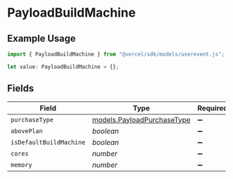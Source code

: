 # PayloadBuildMachine

## Example Usage

```typescript
import { PayloadBuildMachine } from "@vercel/sdk/models/userevent.js";

let value: PayloadBuildMachine = {};
```

## Fields

| Field                                                          | Type                                                           | Required                                                       | Description                                                    |
| -------------------------------------------------------------- | -------------------------------------------------------------- | -------------------------------------------------------------- | -------------------------------------------------------------- |
| `purchaseType`                                                 | [models.PayloadPurchaseType](../models/payloadpurchasetype.md) | :heavy_minus_sign:                                             | N/A                                                            |
| `abovePlan`                                                    | *boolean*                                                      | :heavy_minus_sign:                                             | N/A                                                            |
| `isDefaultBuildMachine`                                        | *boolean*                                                      | :heavy_minus_sign:                                             | N/A                                                            |
| `cores`                                                        | *number*                                                       | :heavy_minus_sign:                                             | N/A                                                            |
| `memory`                                                       | *number*                                                       | :heavy_minus_sign:                                             | N/A                                                            |